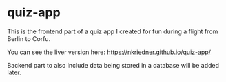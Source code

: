 # quiz-app

This is the frontend part of a quiz app I created for fun during a flight from Berlin to Corfu.

You can see the liver version here: https://nkriedner.github.io/quiz-app/

Backend part to also include data being stored in a database will be added later.
